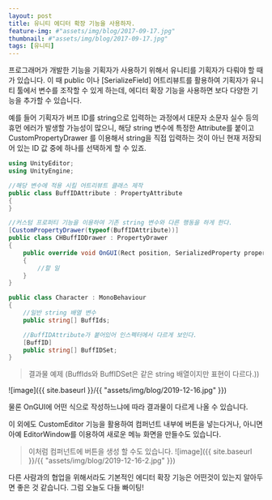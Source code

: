 ```yaml
---
layout: post
title: 유니티 에디터 확장 기능을 사용하자.
feature-img: #"assets/img/blog/2017-09-17.jpg"
thumbnail: #"assets/img/blog/2017-09-17.jpg"
tags: [유니티]
---
```


프로그래머가 개발한 기능을 기획자가 사용하기 위해서 유니티를 기획자가 다뤄야 할 때가 있습니다. 이 때 public 이나 [SerializeField] 어트리뷰트를 활용하여 기획자가 유니티 툴에서 변수를 조작할 수 있게 하는데, 에디터 확장 기능을 사용하면 보다 다양한 기능을 추가할 수 있습니다.

예를 들어 기획자가 버프 ID를 string으로 입력하는 과정에서 대문자 소문자 실수 등의 휴먼 에러가 발생할 가능성이 많으니, 해당 string 변수에 특정한 Attribute를 붙이고 CustomPropertyDrawer 를 이용해서 string을 직접 입력하는 것이 아닌 현재 저장되어 있는 ID 값 중에 하나를 선택하게 할 수 있죠.


~~~c#
using UnityEditor;
using UnityEngine;

//해당 변수에 적용 시킬 어트리뷰트 클래스 제작
public class BuffIDAttribute : PropertyAttribute
{
}

//커스텀 프로퍼티 기능을 이용하여 기존 string 변수와 다른 행동을 하게 한다.
[CustomPropertyDrawer(typeof(BuffIDAttribute))]
public class CHBuffIDDrawer : PropertyDrawer
{
    public override void OnGUI(Rect position, SerializedProperty property, GUIContent label)
    {
        //할 일
    }
}

public class Character : MonoBehaviour
{
    //일반 string 배열 변수
    public string[] BuffIds;

    //BuffIDAttribute가 붙어있어 인스펙터에서 다르게 보인다.
    [BuffID]
    public string[] BuffIDSet;
}
~~~

>결과물 예제 (BuffIds와 BuffIDSet은 같은 string 배열이지만 표현이 다르다.))

![image]({{ site.baseurl }}/{{ "assets/img/blog/2019-12-16.jpg" }}) 


물론 OnGUI에 어떤 식으로 작성하느냐에 따라 결과물이 다르게 나올 수 있습니다.

이 외에도 CustomEditor 기능을 활용하여 컴퍼넌트 내부에 버튼을 넣는다거나, 아니면 아예 EditorWindow를 이용하여 새로운 메뉴 화면을 만들수도 있습니다. 

>이처럼 컴퍼넌트에 버튼을 생성 할 수도 있습니다.
![image]({{ site.baseurl }}/{{ "assets/img/blog/2019-12-16-2.jpg" }}) 

다른 사람과의 협업을 위해서라도 기본적인 에디터 확장 기능은 어떤것이 있는지 알아두면 좋은 것 같습니다. 그럼 오늘도 다들 빠이팅!